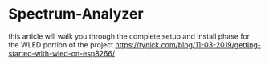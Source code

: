 # Spectrum-Analyzer

this article will walk you through the complete setup and install phase for the WLED portion of the project
https://tynick.com/blog/11-03-2019/getting-started-with-wled-on-esp8266/
 
